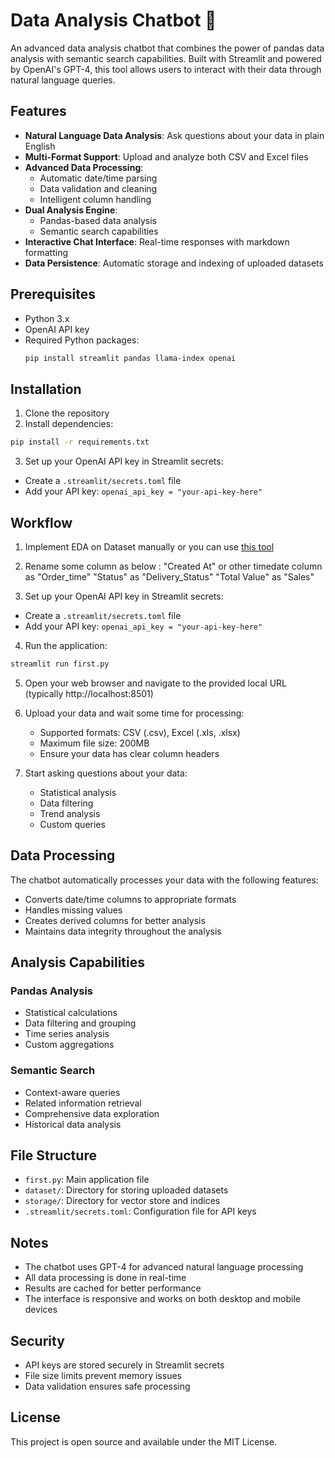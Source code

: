 # Data Analysis Chatbot 🤖

An advanced data analysis chatbot that combines the power of pandas data analysis with semantic search capabilities. Built with Streamlit and powered by OpenAI's GPT-4, this tool allows users to interact with their data through natural language queries.

## Features

- **Natural Language Data Analysis**: Ask questions about your data in plain English
- **Multi-Format Support**: Upload and analyze both CSV and Excel files
- **Advanced Data Processing**:
  - Automatic date/time parsing
  - Data validation and cleaning
  - Intelligent column handling
- **Dual Analysis Engine**:
  - Pandas-based data analysis
  - Semantic search capabilities
- **Interactive Chat Interface**: Real-time responses with markdown formatting
- **Data Persistence**: Automatic storage and indexing of uploaded datasets

## Prerequisites

- Python 3.x
- OpenAI API key
- Required Python packages:
  ```bash
  pip install streamlit pandas llama-index openai
  ```

## Installation

1. Clone the repository
2. Install dependencies:
  ```bash
  pip install -r requirements.txt
  ```
3. Set up your OpenAI API key in Streamlit secrets:
  - Create a `.streamlit/secrets.toml` file
  - Add your API key: `openai_api_key = "your-api-key-here"`

## Workflow

1. Implement EDA on Dataset manually or you can use [this tool](https://csvtrimapp.streamlit.app/)

2. Rename some column as below : 
   "Created At" or other timedate column as "Order_time"
   "Status" as "Delivery_Status"
   "Total Value" as "Sales"

3. Set up your OpenAI API key in Streamlit secrets:
  - Create a `.streamlit/secrets.toml` file
  - Add your API key: `openai_api_key = "your-api-key-here"`

4. Run the application:
  ```bash
  streamlit run first.py
  ```

5. Open your web browser and navigate to the provided local URL (typically http://localhost:8501)

6. Upload your data and wait some time for processing:
   - Supported formats: CSV (.csv), Excel (.xls, .xlsx)
   - Maximum file size: 200MB
   - Ensure your data has clear column headers

7. Start asking questions about your data:
   - Statistical analysis
   - Data filtering
   - Trend analysis
   - Custom queries

## Data Processing

The chatbot automatically processes your data with the following features:
- Converts date/time columns to appropriate formats
- Handles missing values
- Creates derived columns for better analysis
- Maintains data integrity throughout the analysis

## Analysis Capabilities

### Pandas Analysis
- Statistical calculations
- Data filtering and grouping
- Time series analysis
- Custom aggregations

### Semantic Search
- Context-aware queries
- Related information retrieval
- Comprehensive data exploration
- Historical data analysis

## File Structure

- `first.py`: Main application file
- `dataset/`: Directory for storing uploaded datasets
- `storage/`: Directory for vector store and indices
- `.streamlit/secrets.toml`: Configuration file for API keys

## Notes

- The chatbot uses GPT-4 for advanced natural language processing
- All data processing is done in real-time
- Results are cached for better performance
- The interface is responsive and works on both desktop and mobile devices

## Security

- API keys are stored securely in Streamlit secrets
- File size limits prevent memory issues
- Data validation ensures safe processing

## License

This project is open source and available under the MIT License. 